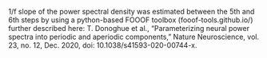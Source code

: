 1/f slope of the power spectral density was estimated between the 5th and 6th steps by using a python-based FOOOF toolbox (fooof-tools.github.io/) further described here:
T. Donoghue et al., “Parameterizing neural power spectra into periodic and aperiodic components,” Nature Neuroscience, vol. 23, no. 12, Dec. 2020, doi: 10.1038/s41593-020-00744-x.

